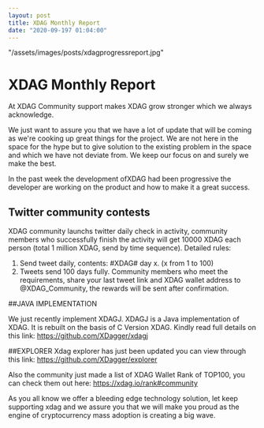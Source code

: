 ```yaml
---
layout: post
title: XDAG Monthly Report
date: "2020-09-197 01:04:00"
---
```

"/assets/images/posts/xdagprogressreport.jpg"


# XDAG Monthly Report

At XDAG Community support makes XDAG grow stronger which we always acknowledge.

We just want to assure you that we have a lot of update that will be coming as we're cooking up great things for the project. 
We are not here in the space for the hype but to give solution to the existing problem in the space and which we have not deviate from. 
We keep our focus on and surely we make the best. 

In the past week the development ofXDAG had been progressive the developer are working on the product and how to make it a great success.


## Twitter community contests 

XDAG community launchs twitter daily check in activity, community members who successfully finish the activity will get 10000 XDAG each person (total 1 million XDAG, send by time sequence). Detailed rules:
1. Send tweet daily, contents: #XDAG# day x. (x from 1 to 100)
2. Tweets send 100 days fully.
Community members who meet the requirements, share your last tweet link and XDAG wallet address to @XDAG_Community, the rewards will be sent after confirmation.


##JAVA IMPLEMENTATION 

We just recently implement XDAGJ. 
XDAGJ is a Java implementation of XDAG. It is rebuilt on the basis of C Version XDAG. Kindly read full details on this link:
https://github.com/XDagger/xdagj

##EXPLORER
Xdag explorer has just been updated you can view through this link: https://github.com/XDagger/explorer

Also the community just made a list of XDAG Wallet Rank of TOP100, you can check them out here:
https://xdag.io/rank#community

As you all know we offer a bleeding edge technology solution, let keep supporting xdag and we assure you that we will make you proud as the engine of cryptocurrency mass adoption is creating a big wave.



